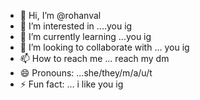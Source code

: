 - 👋 Hi, I’m @rohanval
- 👀 I’m interested in ....you ig
- 🌱 I’m currently learning ...you ig
- 💞️ I’m looking to collaborate with ... you ig
- 📫 How to reach me ... reach my dm
- 😄 Pronouns: ...she/they/m/a/u/t
- ⚡ Fun fact: ... i like you ig

<!---
rohanval/rohanval is a ✨ special ✨ repository because its `README.md` (this file) appears on your GitHub profile.
You can click the Preview link to take a look at your changes.
--->
